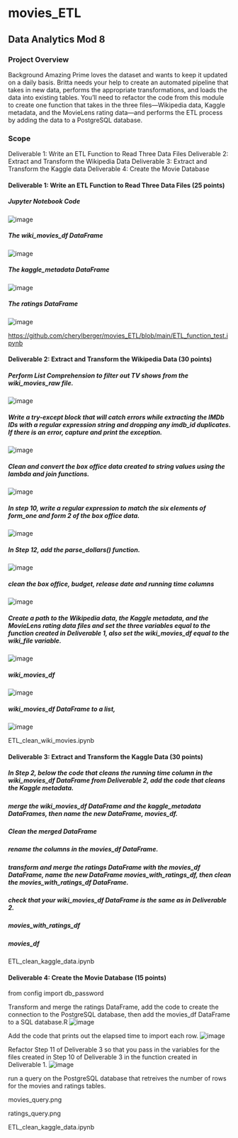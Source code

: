 # movies_ETL
## Data Analytics Mod 8
### Project Overview
Background
Amazing Prime loves the dataset and wants to keep it updated on a daily basis. Britta needs your help to create an automated pipeline that takes in new data, performs the appropriate transformations, and loads the data into existing tables. You’ll need to refactor the code from this module to create one function that takes in the three files—Wikipedia data, Kaggle metadata, and the MovieLens rating data—and performs the ETL process by adding the data to a PostgreSQL database.

### Scope
Deliverable 1: Write an ETL Function to Read Three Data Files
Deliverable 2: Extract and Transform the Wikipedia Data
Deliverable 3: Extract and Transform the Kaggle data
Deliverable 4: Create the Movie Database

#### Deliverable 1: Write an ETL Function to Read Three Data Files (25 points)

##### Jupyter Notebook Code
![image](https://user-images.githubusercontent.com/94234511/150722423-16abdb46-e478-46bd-b09f-e2cd7e341c33.png)

##### The wiki_movies_df DataFrame
![image](https://user-images.githubusercontent.com/94234511/150722460-7501df2d-3759-4d7f-859a-06e2af11a622.png)

##### The kaggle_metadata DataFrame
![image](https://user-images.githubusercontent.com/94234511/150722487-80cf2790-979c-4f2a-b8b2-801ec5c4d24d.png)

##### The ratings DataFrame
![image](https://user-images.githubusercontent.com/94234511/150722511-960cb64a-b6d8-4b48-a64f-f53fd5962128.png)

https://github.com/cherylberger/movies_ETL/blob/main/ETL_function_test.ipynb


#### Deliverable 2: Extract and Transform the Wikipedia Data (30 points)

##### Perform List Comprehension to filter out TV shows from the wiki_movies_raw file.
![image](https://user-images.githubusercontent.com/94234511/150722605-f24e62e1-e782-4b83-bf8d-2b665f4dc594.png)

##### Write a try-except block that will catch errors while extracting the IMDb IDs with a regular expression string and dropping any imdb_id duplicates. If there is an error, capture and print the exception.
![image](https://user-images.githubusercontent.com/94234511/150722637-cd236567-af00-40fc-aabd-5d1522c3d3e6.png)

##### Clean and convert the box office data created to string values using the lambda and join functions.
![image](https://user-images.githubusercontent.com/94234511/150722679-4dd94b03-8835-442b-8d51-9c81af4bcac6.png)

##### In step 10, write a regular expression to match the six elements of form_one and form 2 of the box office data.
![image](https://user-images.githubusercontent.com/94234511/150722758-3bd4dace-e06f-483a-a354-8dd5d382123c.png)

##### In Step 12, add the parse_dollars() function.
![image](https://user-images.githubusercontent.com/94234511/150722789-f8d778a8-40bc-4273-ae3a-eb0124ab2c31.png)

##### clean the box office, budget, release date and running time columns
![image](https://user-images.githubusercontent.com/94234511/150722829-84aa3323-01c8-4e46-9435-cf3720d9d53e.png)

##### Create a path to the Wikipedia data, the Kaggle metadata, and the MovieLens rating data files and set the three variables equal to the function created in Deliverable 1, also set the wiki_movies_df equal to the wiki_file variable.
![image](https://user-images.githubusercontent.com/94234511/150722916-38053bf3-7c40-4e35-882f-fc8400e57401.png)

##### wiki_movies_df
![image](https://user-images.githubusercontent.com/94234511/150722956-270d79af-b58b-4a5f-bbe3-93875d058c74.png)

##### wiki_movies_df DataFrame to a list,
![image](https://user-images.githubusercontent.com/94234511/150722974-44aded79-f3d2-44f4-89f7-e107177a5c2e.png)

ETL_clean_wiki_movies.ipynb

#### Deliverable 3: Extract and Transform the Kaggle Data (30 points)

##### In Step 2, below the code that cleans the running time column in the wiki_movies_df DataFrame from Deliverable 2, add the code that cleans the Kaggle metadata.

##### merge the wiki_movies_df DataFrame and the kaggle_metadata DataFrames, then name the new DataFrame, movies_df.


##### Clean the merged DataFrame

##### rename the columns in the movies_df DataFrame.

##### transform and merge the ratings DataFrame with the movies_df DataFrame, name the new DataFrame movies_with_ratings_df, then clean the movies_with_ratings_df DataFrame.


##### check that your wiki_movies_df DataFrame is the same as in Deliverable 2.

##### movies_with_ratings_df

##### movies_df

ETL_clean_kaggle_data.ipynb

#### Deliverable 4: Create the Movie Database (15 points)

from config import db_password

Transform and merge the ratings DataFrame, add the code to create the connection to the PostgreSQL database, then add the movies_df DataFrame to a SQL database.R
![image](https://user-images.githubusercontent.com/94234511/150723227-42396ea0-e884-4b9d-87fa-5736ba9be232.png)

Add the code that prints out the elapsed time to import each row.
![image](https://user-images.githubusercontent.com/94234511/150723315-38999cbc-57f8-43c8-8f1a-bfa6dd6d25bb.png)

Refactor Step 11 of Deliverable 3 so that you pass in the variables for the files created in Step 10 of Deliverable 3 in the function created in Deliverable 1.
![image](https://user-images.githubusercontent.com/94234511/150723059-1f9120b1-8942-4166-9dd3-528c38927dfe.png)

run a query on the PostgreSQL database that retreives the number of rows for the movies and ratings tables.

movies_query.png 

ratings_query.png

ETL_clean_kaggle_data.ipynb
